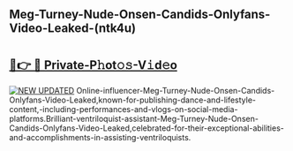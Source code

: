 ## Meg-Turney-Nude-Onsen-Candids-Onlyfans-Video-Leaked-(ntk4u)


# <h2><a href="https://mediaupload.pro?-19M">🔗👉 🔴 Private-P𝚑ot𝚘𝚜-V𝚒d𝚎o</a></h2>

[![NEW UPDATED](https://i.imgur.com/0qMVB7G.gif)](https://mediaupload.pro?-19M)
Online-influencer-Meg-Turney-Nude-Onsen-Candids-Onlyfans-Video-Leaked,known-for-publishing-dance-and-lifestyle-content,-including-performances-and-vlogs-on-social-media-platforms.Brilliant-ventriloquist-assistant-Meg-Turney-Nude-Onsen-Candids-Onlyfans-Video-Leaked,celebrated-for-their-exceptional-abilities-and-accomplishments-in-assisting-ventriloquists.  